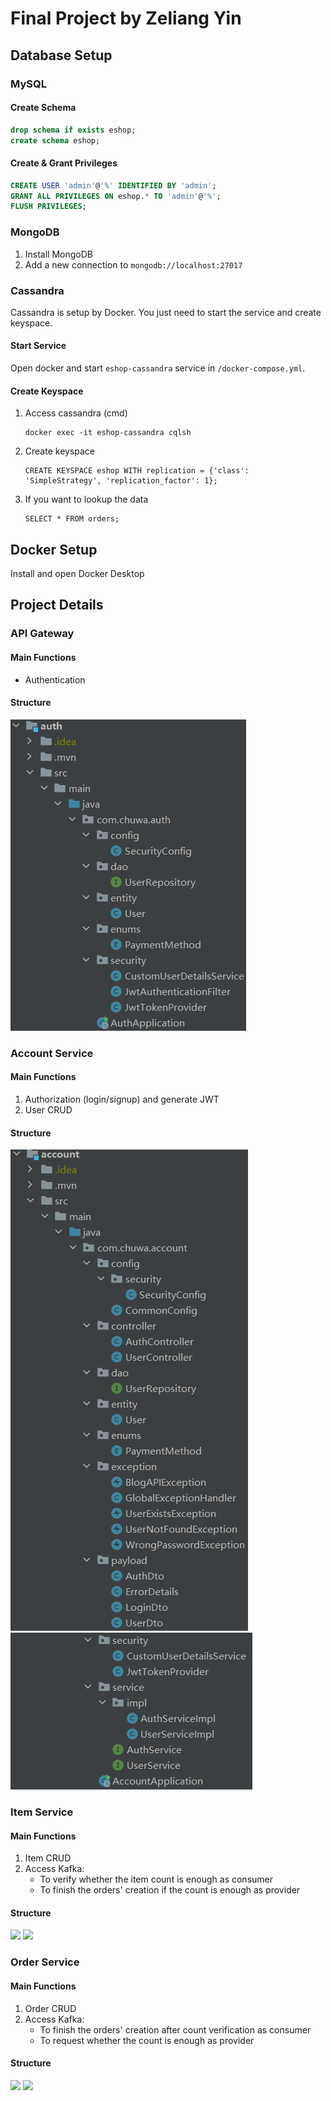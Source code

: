 # Final Project by Zeliang Yin
## Database Setup
### MySQL
#### Create Schema
```sql
drop schema if exists eshop;
create schema eshop;
```
#### Create & Grant Privileges
```sql
CREATE USER 'admin'@'%' IDENTIFIED BY 'admin';
GRANT ALL PRIVILEGES ON eshop.* TO 'admin'@'%';
FLUSH PRIVILEGES;
```
### MongoDB
1. Install MongoDB
2. Add a new connection to `mongodb://localhost:27017`
### Cassandra
Cassandra is setup by Docker. You just need to start the service and create keyspace.
#### Start Service
Open docker and start `eshop-cassandra` service in `/docker-compose.yml`.
#### Create Keyspace
1. Access cassandra (cmd)
    ```
    docker exec -it eshop-cassandra cqlsh
    ```
2. Create keyspace
    ```
    CREATE KEYSPACE eshop WITH replication = {'class': 'SimpleStrategy', 'replication_factor': 1};
    ```
3. If you want to lookup the data
    ```
    SELECT * FROM orders;
    ```
## Docker Setup
Install and open Docker Desktop
## Project Details
### API Gateway
#### Main Functions
-  Authentication
#### Structure
![](./img/api_gateway_files.png)
### Account Service
#### Main Functions
1. Authorization (login/signup) and generate JWT
2. User CRUD
#### Structure
![](./img/account_files_1.png)
![](./img/account_files_2.png)
### Item Service
#### Main Functions
1. Item CRUD
2. Access Kafka:
    - To verify whether the item count is enough as consumer
    - To finish the orders' creation if the count is enough as provider
#### Structure
![](./img)
![](./img)
### Order Service
#### Main Functions
1. Order CRUD
2. Access Kafka:
    - To finish the orders' creation after count verification as consumer
    - To request whether the count is enough as provider
#### Structure
![](./img)
![](./img)